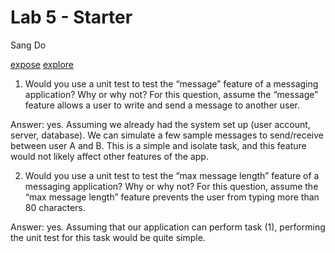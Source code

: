 # Lab 5 - Starter
Sang Do

[expose](https://sangpotado.github.io/cse110Lab5_Starter/expose.html)
[explore](https://sangpotado.github.io/cse110Lab5_Starter/explore.html)

1) Would you use a unit test to test the “message” feature of a messaging application? Why or why not? For this question, assume the “message” feature allows a user to write and send a message to another user.

Answer: yes. Assuming we already had the system set up (user account, server, database). We can simulate a few sample messages to send/receive between user A and B. This is a simple and isolate task, and this feature would not likely affect other features of the app.

2) Would you use a unit test to test the “max message length” feature of a messaging application? Why or why not? For this question, assume the “max message length” feature prevents the user from typing more than 80 characters.

Answer: yes. Assuming that our application can perform task (1),  performing the unit test for this task would be quite simple.
